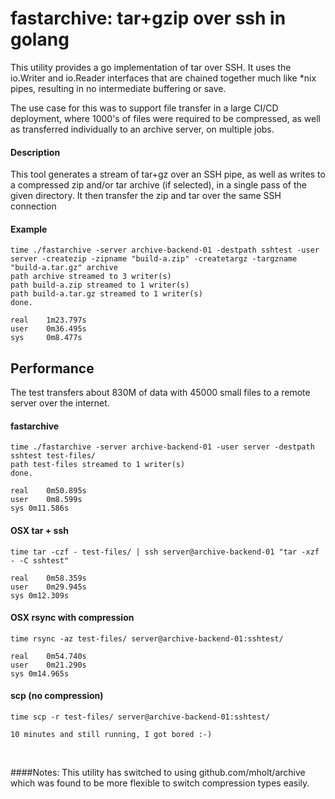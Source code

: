 # fastarchive: tar+gzip over ssh in golang
This utility provides a go implementation of tar over SSH. It uses the io.Writer and io.Reader interfaces
that are chained together much like *nix pipes, resulting in no intermediate buffering or save. <br>

The use case for this was to support file transfer in a large CI/CD deployment, where 1000's of files
were required to be compressed, as well as transferred individually to an archive server, on multiple jobs.

#### Description<br>
This tool generates a stream of tar+gz over an SSH pipe, as well as writes to a compressed zip and/or 
tar archive (if selected), in a single pass of the given directory. It then transfer the zip and tar
over the same SSH connection<br>

#### Example<br>
    time ./fastarchive -server archive-backend-01 -destpath sshtest -user server -createzip -zipname "build-a.zip" -createtargz -targzname "build-a.tar.gz" archive
    path archive streamed to 3 writer(s)
    path build-a.zip streamed to 1 writer(s)
    path build-a.tar.gz streamed to 1 writer(s)
    done.

    real    1m23.797s
    user    0m36.495s
    sys     0m8.477s


## Performance
The test transfers about 830M of data with 45000 small files to a remote server over the internet.

#### fastarchive
    time ./fastarchive -server archive-backend-01 -user server -destpath sshtest test-files/
    path test-files streamed to 1 writer(s)
    done.

    real	0m50.895s
    user	0m8.599s
    sys	0m11.586s


#### OSX tar + ssh
    time tar -czf - test-files/ | ssh server@archive-backend-01 "tar -xzf - -C sshtest"

    real	0m58.359s
    user	0m29.945s
    sys	0m12.309s

#### OSX rsync with compression
    time rsync -az test-files/ server@archive-backend-01:sshtest/

    real	0m54.740s
    user	0m21.290s
    sys	0m14.965s

#### scp (no compression)
    time scp -r test-files/ server@archive-backend-01:sshtest/

    10 minutes and still running, I got bored :-)

<br>

####Notes:
This utility has switched to using github.com/mholt/archive which was found to be more flexible to
switch compression types easily.
